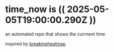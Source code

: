 # time_now is (( 2025-05-05T19:00:00.290Z ))

an automated repo that shows the currnent time

inspired by [breakingheatmap](https://github.com/breakingheatmap/breakingheatmap)